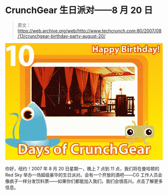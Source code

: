 # CrunchGear 生日派对——8 月 20 日

> 原文：<https://web.archive.org/web/http://www.techcrunch.com:80/2007/08/13/crunchgear-birthday-party-august-20/>

![bdayparty.jpg](img/08587a6c7f15c0a0000b67e2a1a75a00.png)

你好，纽约！2007 年 8 月 20 日星期一，晚上 7 点到 11 点，我们将在曼哈顿的 Red Sky 举办一场超级豪华的生日派对。会有一个开放的酒吧——CG 工作人员会像疯子一样分发饮料票——如果你们都能加入我们，我们会很高兴。点击了解更多信息。